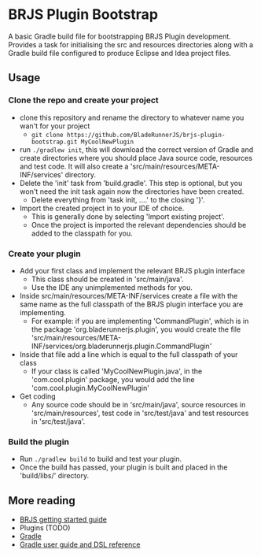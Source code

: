 # BRJS Plugin Bootstrap

A basic Gradle build file for bootstrapping BRJS Plugin development. Provides a task for initialising the src and resources directories along with a Gradle build file configured to produce Eclipse and Idea project files.

## Usage

### Clone the repo and create your project
- clone this repository and rename the directory to whatever name you wan't for your project
  - `git clone https://github.com/BladeRunnerJS/brjs-plugin-bootstrap.git MyCoolNewPlugin`
- run `./gradlew init`, this will download the correct version of Gradle and create directories where you should place Java source code, resources and test code. It will also create a 'src/main/resources/META-INF/services' directory.
- Delete the 'init' task from 'build.gradle'. This step is optional, but you won't need the init task again now the directories have been created.
  - Delete everything from 'task init, ....' to the closing '}'.
- Import the created project in to your IDE of choice.
  - This is generally done by selecting 'Import existing project'.
  - Once the project is imported the relevant dependencies should be added to the classpath for you.
 
### Create your plugin
- Add your first class and implement the relevant BRJS plugin interface
  - This class should be created in 'src/main/java'.
  - Use the IDE any unimplemented methods for you.
- Inside src/main/resources/META-INF/services create a file with the same name as the full classpath of the BRJS plugin interface you are implementing.
  - For example: if you are implementing 'CommandPlugin', which is in the package 'org.bladerunnerjs.plugin', you would create the file 'src/main/resources/META-INF/services/org.bladerunnerjs.plugin.CommandPlugin'
- Inside that file add a line which is equal to the full classpath of your class
  - If your class is called 'MyCoolNewPlugin.java', in the 'com.cool.plugin' package, you would add the line 'com.cool.plugin.MyCoolNewPlugin'
- Get coding
  - Any source code should be in 'src/main/java', source resources in 'src/main/resources', test code in 'src/test/java' and test resources in 'src/test/java'.

### Build the plugin
- Run `./gradlew build` to build and test your plugin.
- Once the build has passed, your plugin is built and placed in the 'build/libs/' directory.

## More reading
- [BRJS getting started guide](http://bladerunnerjs.org/docs/use/getting_started/)
- Plugins (TODO)
- [Gradle](http://www.gradle.org/)
- [Gradle user guide and DSL reference](http://www.gradle.org/documentation)